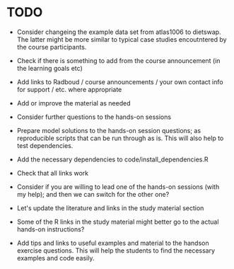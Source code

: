 # TODO

 * Consider changeing the example data set from atlas1006 to
   dietswap. The latter might be more similar to typical case studies
   encoutntered by the course participants.

 * Check if there is something to add from the course announcement (in
   the learning goals etc)

 * Add links to Radboud / course announcements / your own contact info
   for support / etc. where appropriate

 * Add or improve the material as needed

 * Consider further questions to the hands-on sessions

 * Prepare model solutions to the hands-on session questions; as
   reproducible scripts that can be run through as is. This will also
   help to test dependencies.

 * Add the necessary dependencies to code/install_dependencies.R

 * Check that all links work

 * Consider if you are willing to lead one of the hands-on sessions
   (with my help); and then we can switch for the other one?

 * Let's update the literature and links in the study material section

 * Some of the R links in the study material might better go to the
   actual hands-on instructions?

 * Add tips and links to useful examples and material to the handson
   exercise questions. This will help the students to find the
   necessary examples and code easily.


